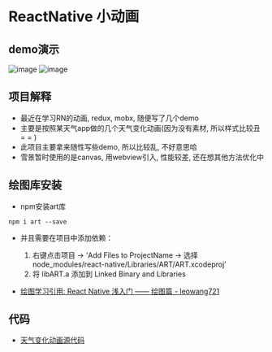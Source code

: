 # ReactNative 小动画
## demo演示
![image](https://raw.githubusercontent.com/jameslcj/react-native-animation/master/demo.gif)
![image](https://raw.githubusercontent.com/jameslcj/react-native-animation/master/demo2.gif)
## 项目解释
- 最近在学习RN的动画, redux, mobx, 随便写了几个demo
- 主要是按照某天气app做的几个天气变化动画(因为没有素材, 所以样式比较丑= = )
- 此项目主要拿来随性写些demo, 所以比较乱, 不好意思哈
- 雪景暂时使用的是canvas, 用webview引入, 性能较差, 还在想其他方法优化中

## 绘图库安装
- npm安装art库
```
npm i art --save

```
- 并且需要在项目中添加依赖：

    1. 右键点击项目 -> ‘Add Files to ProjectName -> 选择 node_modules/react-native/Libraries/ART/ART.xcodeproj’
    2. 将 libART.a 添加到 Linked Binary and Libraries

- [绘图学习引用: React Native 浅入门 —— 绘图篇 - leowang721](http://leowang721.github.io/2015/08/24/learning/react-native/drawing/)

## 代码
- [天气变化动画源代码](https://github.com/jameslcj/ReactNative_animation/blob/master/mobx/demo_sun.js)
